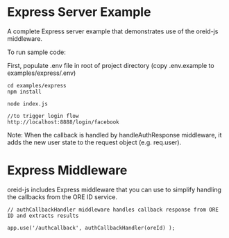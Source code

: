 # Express Server Example

A complete Express server example that demonstrates use of the oreid-js middleware. 

To run sample code:

First, populate .env file in root of project directory (copy .env.example to examples/express/.env)

```
cd examples/express
npm install

node index.js

//to trigger login flow
http://localhost:8888/login/facebook 

```
Note: When the callback is handled by handleAuthResponse middleware, it adds the new user state to the request object (e.g. req.user).

# Express Middleware

oreid-js includes Express middleware that you can use to simplify handling the callbacks from the ORE ID service.

```
// authCallbackHandler middleware handles callback response from ORE ID and extracts results

app.use('/authcallback', authCallbackHandler(oreId) );
```




